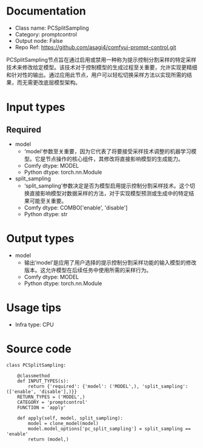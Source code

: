 # Documentation
- Class name: PCSplitSampling
- Category: promptcontrol
- Output node: False
- Repo Ref: https://github.com/asagi4/comfyui-prompt-control.git

PCSplitSampling节点旨在通过启用或禁用一种称为提示控制分割采样的特定采样技术来修改给定模型。该技术对于控制模型的生成过程至关重要，允许实现更精细和针对性的输出。通过应用此节点，用户可以轻松切换采样方法以实现所需的结果，而无需更改底层模型架构。

# Input types
## Required
- model
    - ‘model’参数至关重要，因为它代表了将要接受采样技术调整的机器学习模型。它是节点操作的核心组件，其修改将直接影响模型的生成能力。
    - Comfy dtype: MODEL
    - Python dtype: torch.nn.Module
- split_sampling
    - ‘split_sampling’参数决定是否为模型启用提示控制分割采样技术。这个切换直接影响模型对数据采样的方法，对于实现模型预测或生成中的特定结果可能至关重要。
    - Comfy dtype: COMBO['enable', 'disable']
    - Python dtype: str

# Output types
- model
    - 输出‘model’是应用了用户选择的提示控制分割采样功能的输入模型的修改版本。这允许模型在后续任务中使用所需的采样行为。
    - Comfy dtype: MODEL
    - Python dtype: torch.nn.Module

# Usage tips
- Infra type: CPU

# Source code
```
class PCSplitSampling:

    @classmethod
    def INPUT_TYPES(s):
        return {'required': {'model': ('MODEL',), 'split_sampling': (['enable', 'disable'],)}}
    RETURN_TYPES = ('MODEL',)
    CATEGORY = 'promptcontrol'
    FUNCTION = 'apply'

    def apply(self, model, split_sampling):
        model = clone_model(model)
        model.model_options['pc_split_sampling'] = split_sampling == 'enable'
        return (model,)
```